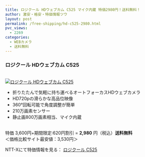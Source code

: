 ```yaml
---
title: ロジクール HDウェブカム C525 マイク内蔵 特価2980円！送料無料！
author: 激安・格安・特価情報ツウ
layout: post
permalink: /free-shipping/hd-c525-2980.html
pvc_views:
  - 2269
categories:
  - WEBカメラ
  - 送料無料
---
```

### ロジクール HDウェブカム C525

<div class="img-bg2 img_L">
  <a href="http://px.a8.net/svt/ejp?a8mat=ZYP6S+8IMA3E+S1Q+BWGDT&#038;a8ejpredirect=http://nttxstore.jp/_II_LC13648436" target="_blank"><br /> <img border="0" alt="ロジクール HDウェブカム C525" src="http://i1.wp.com/image.nttxstore.jp/l2_images/L/LC/LC13648436.jpg?w=120" data-recalc-dims="1" /></a>
</div>

<!--more-->

  * 折りたたんで気軽に持ち運べるオートフォーカスHDウェブカメラ
  * HD720pの滑らかな高品位映像
  * 360°回転可能で角度調整が簡単
  * 210万画素センサー
  * 静止画800万画素相当、マイク内蔵

<br clear="all" />特価 3,600円+期間限定:620円割引 = <span class="tokka-price"><strong>2,980</strong></span> 円（税込）**送料無料**   
＜価格比較サイト最安値：3,530円＞  
  
NTT-Xにて特価情報を見る： <span class="fs150p"><a href="http://px.a8.net/svt/ejp?a8mat=ZYP6S+8IMA3E+S1Q+BWGDT&#038;a8ejpredirect=http://nttxstore.jp/_II_LC13648436" target="_blank">ロジクール C525</a></span>